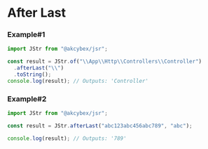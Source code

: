 # After Last

### Example#1

```javascript
import JStr from "@akcybex/jsr";

const result = JStr.of("\\App\\Http\\Controllers\\Controller")
  .afterLast("\\")
  .toString();
console.log(result); // Outputs: 'Controller'
```

### Example#2

```javascript
import JStr from "@akcybex/jsr";

const result = JStr.afterLast("abc123abc456abc789", "abc");

console.log(result); // Outputs: '789'
```

